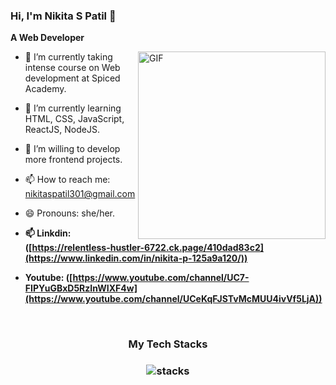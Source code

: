 ### Hi, I'm Nikita S Patil 👋

**A Web Developer**

<img align="right" alt="GIF" height="300px" width="300px" src="./assets/skr-sig.gif" />

- 🔭 I’m currently taking intense course on Web development at Spiced Academy.
- 🌱 I’m currently learning HTML, CSS, JavaScript, ReactJS, NodeJS.
- 👯 I’m willing to develop more frontend projects.
- 📫 How to reach me: nikitaspatil301@gmail.com
- 😄 Pronouns: she/her.
- **📫 Linkdin: ([https://relentless-hustler-6722.ck.page/410dad83c2](https://www.linkedin.com/in/nikita-p-125a9a120/))**

- **Youtube: ([https://www.youtube.com/channel/UC7-FIPYuGBxD5RzInWIXF4w](https://www.youtube.com/channel/UCeKqFJSTvMcMUU4ivVf5LjA))**

<br/>
<h3 align="center">
My Tech Stacks
</h3>

<h3 align="center">
<img src="https://raw.githubusercontent.com/akasrai/akasrai/master/assets/stack-hills.png" alt="stacks"/>
</h3>


